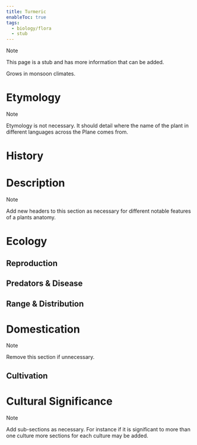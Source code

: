 ```yaml
---
title: Turmeric
enableToc: true
tags:
  - biology/flora
  - stub
---
```


> [!note]
> This page is a stub and has more information that can be added.

Grows in monsoon climates.
# Etymology

> [!note]
> Etymology is not necessary. It should detail where the name of the plant in different languages across the Plane comes from.


# History

# Description

> [!note]
> Add new headers to this section as necessary for different notable features of a plants anatomy.


# Ecology
## Reproduction

## Predators & Disease

## Range & Distribution

# Domestication

> [!note]
> Remove this section if unnecessary.


## Cultivation

# Cultural Significance 

> [!note]
> Add sub-sections as necessary. For instance if it is significant to more than one culture more sections for each culture may be added.

